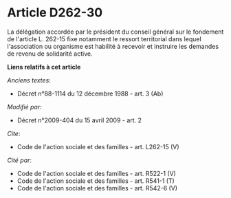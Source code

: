 # Article D262-30

La délégation accordée par le président du conseil général sur le fondement de l'article L. 262-15 fixe notamment le ressort
territorial dans lequel l'association ou organisme est habilité à recevoir et instruire les demandes de revenu de solidarité
active.

**Liens relatifs à cet article**

_Anciens textes_:

  - Décret n°88-1114 du 12 décembre 1988 - art. 3 (Ab)

_Modifié par_:

  - Décret n°2009-404 du 15 avril 2009 - art. 2

_Cite_:

  - Code de l'action sociale et des familles - art. L262-15 (V)

_Cité par_:

  - Code de l'action sociale et des familles - art. R522-1 (V)
  - Code de l'action sociale et des familles - art. R541-1 (T)
  - Code de l'action sociale et des familles - art. R542-6 (V)
